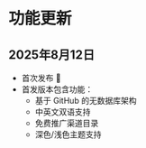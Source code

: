 # 功能更新

## 2025年8月12日
- 首次发布 🚀
- 首发版本包含功能：
  - 基于 GitHub 的无数据库架构
  - 中英文双语支持
  - 免费推广渠道目录
  - 深色/浅色主题支持